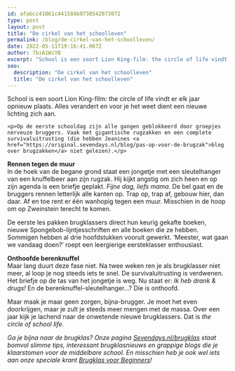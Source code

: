```yaml
---
id: afabcc41061c441584b9738542073072
type: post
layout: post
title: "De cirkel van het schoolleven"
permalink: /blog/de-cirkel-van-het-schoolleven/
date: 2022-05-11T19:16:41.067Z
author: 7biA1WiYB
excerpt: "School is een soort Lion King-film: the circle of life vindt er elk jaar opnieuw plaats. Alles verandert en voor je het weet dient een nieuwe lichting zich aan.  "
seo:
  description: "De cirkel van het schoolleven"
  title: "De cirkel van het schoolleven"
---
```

School is een soort Lion King-film: the circle of life vindt er elk jaar opnieuw plaats. Alles verandert en voor je het weet dient een nieuwe lichting zich aan.  

    <p>Op de eerste schooldag zijn alle gangen geblokkeerd door groepjes nerveuze bruggers. Vaak met gigantische rugzakken en een complete survivaluitrusting (die hebben Jeanines <a href="https://original.sevendays.nl/blog/pas-op-voor-de-brugzak">blog over brugzakken</a> niet gelezen).</p>
<p><strong>Rennen tegen de muur</strong><br>In de hoek van de begane grond staat een jongetje met een sleutelhanger van een knuffelbeer aan zijn rugzak. Hij kijkt angstig om zich heen en op zijn agenda is een briefje geplakt.<em> Fijne dag, liefs mama.</em> De bel gaat en de bruggers rennen letterlijk alle kanten op. Trap op, trap af, gebouw hier, dan daar. Af en toe rent er één wanhopig tegen een muur. Misschien in de hoop om op Zweinstein terecht te komen.</p>
<p>De eerste les pakken brugklassers direct hun keurig gekafte boeken, nieuwe Spongebob-lijntjesschriften en alle boeken die ze hebben. Sommigen hebben al drie hoofdstukken vooruit gewerkt. ‘Meester, wat gaan we vandaag doen?’ roept een leergierige eersteklasser enthousiast.</p>
<p><strong>Onthoofde berenknuffel</strong><br>Maar lang duurt deze fase niet. Na twee weken ren je als brugklasser niet meer, al loop je nog steeds iets te snel. De survivaluitrusting is verdwenen. Het briefje op de tas van het jongetje is weg. Nu staat er:<em> Ik heb drank &amp; drugs! </em>En de berenknuffel-sleutelhanger…? Die is onthoofd.</p>
<p>Maar maak je maar geen zorgen, bijna-brugger. Je moet het even doorkrijgen, maar je zult je steeds meer mengen met de massa. Over een jaar kijk je lachend naar de onwetende nieuwe brugklassers. Dat is <em>the circle of school life.</em></p>
<p><em>Ga je bijna naar de brugklas? Onze pagina <a href="https://original.sevendays.nl/brugklas">Sevendays.nl/brugklas</a> staat bomvol slimme tips, interessant brugklasnieuws en grappige blogs die je klaarstomen voor de middelbare school. En misschien heb je ook wel iets aan onze speciale krant <a href="https://abonneren.sevendays.nl/abonneren/abonnementen/actiesmetderden/brugklasvoorbeginners">Brugklas voor Beginners</a>! </em></p>  
